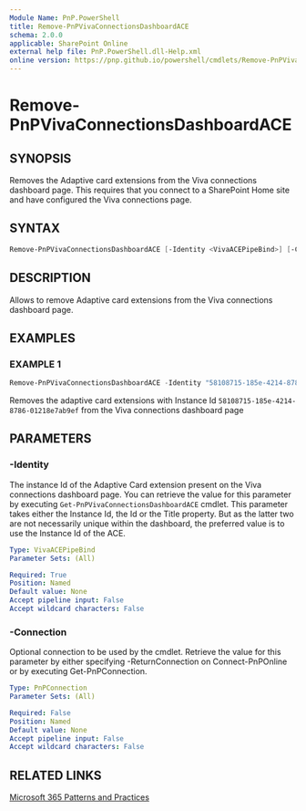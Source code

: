 ```yaml
---
Module Name: PnP.PowerShell
title: Remove-PnPVivaConnectionsDashboardACE
schema: 2.0.0
applicable: SharePoint Online
external help file: PnP.PowerShell.dll-Help.xml
online version: https://pnp.github.io/powershell/cmdlets/Remove-PnPVivaConnectionsDashboardACE.html
---
```

 
# Remove-PnPVivaConnectionsDashboardACE

## SYNOPSIS
Removes the Adaptive card extensions from the Viva connections dashboard page. This requires that you connect to a SharePoint Home site and have configured the Viva connections page.

## SYNTAX

```powershell
Remove-PnPVivaConnectionsDashboardACE [-Identity <VivaACEPipeBind>] [-Connection <PnPConnection>] 
```

## DESCRIPTION

Allows to remove Adaptive card extensions from the Viva connections dashboard page.

## EXAMPLES

### EXAMPLE 1
```powershell
Remove-PnPVivaConnectionsDashboardACE -Identity "58108715-185e-4214-8786-01218e7ab9ef"
```

Removes the adaptive card extensions with Instance Id `58108715-185e-4214-8786-01218e7ab9ef` from the Viva connections dashboard page


## PARAMETERS

### -Identity
The instance Id of the Adaptive Card extension present on the Viva connections dashboard page. You can retrieve the value for this parameter by executing `Get-PnPVivaConnectionsDashboardACE` cmdlet. This parameter takes either the Instance Id, the Id or the Title property. But as the latter two are not necessarily unique within the dashboard, the preferred value is to use the Instance Id of the ACE.

```yaml
Type: VivaACEPipeBind
Parameter Sets: (All)

Required: True
Position: Named
Default value: None
Accept pipeline input: False
Accept wildcard characters: False
```

### -Connection
Optional connection to be used by the cmdlet. Retrieve the value for this parameter by either specifying -ReturnConnection on Connect-PnPOnline or by executing Get-PnPConnection.

```yaml
Type: PnPConnection
Parameter Sets: (All)

Required: False
Position: Named
Default value: None
Accept pipeline input: False
Accept wildcard characters: False
```

## RELATED LINKS

[Microsoft 365 Patterns and Practices](https://aka.ms/m365pnp)


